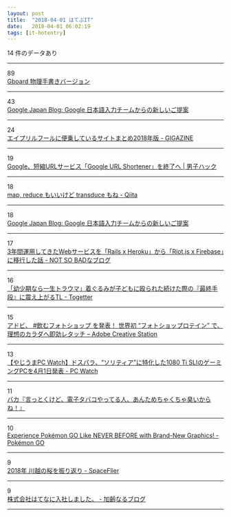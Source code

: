 ```yaml
---
layout: post
title:  "2018-04-01 はてぶIT"
date:   2018-04-01 06:02:19
tags: [it-hotentry]
---
```

14 件のデータあり

<hr><div class="row">
<div class="col-1"><span class="badge badge-pill badge-success h2">89</span></div>
<div class="col-11"><a href='https://landing.google.co.jp/tegaki/' target='_blank'>Gboard 物理手書きバージョン</a></div>
</div>
<hr>
<div class="row">
<div class="col-1"><span class="badge badge-pill badge-success h2">43</span></div>
<div class="col-11"><a href='https://japan.googleblog.com/2018/04/tegaki.html' target='_blank'>Google Japan Blog: Google 日本語入力チームからの新しいご提案</a></div>
</div>
<hr>
<div class="row">
<div class="col-1"><span class="badge badge-pill badge-success h2">24</span></div>
<div class="col-11"><a href='https://gigazine.net/news/20180401-aprilfool/' target='_blank'>エイプリルフールに便乗しているサイトまとめ2018年版 - GIGAZINE</a></div>
</div>
<hr>
<div class="row">
<div class="col-1"><span class="badge badge-pill badge-success h2">19</span></div>
<div class="col-11"><a href='https://www.danshihack.com/2018/03/31/junp/google-url-shortener.html' target='_blank'>Google、短縮URLサービス「Google URL Shortener」を終了へ | 男子ハック</a></div>
</div>
<hr>
<div class="row">
<div class="col-1"><span class="badge badge-pill badge-success h2">18</span></div>
<div class="col-11"><a href='https://qiita.com/41semicolon/items/666a3ff1c226828ecdb2' target='_blank'>map, reduce もいいけど transduce もね - Qiita</a></div>
</div>
<hr>
<div class="row">
<div class="col-1"><span class="badge badge-pill badge-success h2">18</span></div>
<div class="col-11"><a href='https://japan.googleblog.com/2018/04/tegaki.html?m=1' target='_blank'>Google Japan Blog: Google 日本語入力チームからの新しいご提案</a></div>
</div>
<hr>
<div class="row">
<div class="col-1"><span class="badge badge-pill badge-success h2">17</span></div>
<div class="col-11"><a href='http://blog.notsobad.jp/entry/2018/03/31/132507' target='_blank'>3年間運用してきたWebサービスを「Rails x Heroku」から「Riot.js x Firebase」に移行した話 - NOT SO BADなブログ</a></div>
</div>
<hr>
<div class="row">
<div class="col-1"><span class="badge badge-pill badge-success h2">16</span></div>
<div class="col-11"><a href='https://togetter.com/li/1213848' target='_blank'>「幼少期なら一生トラウマ」着ぐるみが子どもに殴られた続けた際の『最終手段』に震え上がるTL - Togetter</a></div>
</div>
<hr>
<div class="row">
<div class="col-1"><span class="badge badge-pill badge-success h2">15</span></div>
<div class="col-11"><a href='https://blogs.adobe.com/creativestation/aprilfools_2018' target='_blank'>アドビ、 #飲むフォトショップ を発表！ 世界初 “フォトショップロテイン” で、理想のカラダへ即効レタッチ – Adobe Creative Station</a></div>
</div>
<hr>
<div class="row">
<div class="col-1"><span class="badge badge-pill badge-success h2">13</span></div>
<div class="col-11"><a href='https://pc.watch.impress.co.jp/docs/news/yajiuma/1114582.html' target='_blank'>【やじうまPC Watch】ドスパラ、“ソリティア”に特化した1080 Ti SLIのゲーミングPCを4月1日発表 - PC Watch</a></div>
</div>
<hr>
<div class="row">
<div class="col-1"><span class="badge badge-pill badge-success h2">11</span></div>
<div class="col-11"><a href='https://anond.hatelabo.jp/20180331214512' target='_blank'>バカ『言っとくけど、電子タバコやってる人、あんためちゃくちゃ臭いからね！』</a></div>
</div>
<hr>
<div class="row">
<div class="col-1"><span class="badge badge-pill badge-success h2">10</span></div>
<div class="col-11"><a href='https://pokemongolive.com/post/newgraphicsapr2018/' target='_blank'>Experience Pokémon GO Like NEVER BEFORE with Brand-New Graphics! - Pokémon GO</a></div>
</div>
<hr>
<div class="row">
<div class="col-1"><span class="badge badge-pill badge-success h2">9</span></div>
<div class="col-11"><a href='http://www.spaceflier.com/entry/20180331_kawagoe-sakura' target='_blank'>2018年 川越の桜を振り返り - SpaceFlier</a></div>
</div>
<hr>
<div class="row">
<div class="col-1"><span class="badge badge-pill badge-success h2">9</span></div>
<div class="col-11"><a href='http://mattn.hatenablog.com/entry/2018/04/01/001103' target='_blank'>株式会社はてなに入社しました。 - 加齢なるブログ</a></div>
</div>
<hr>
